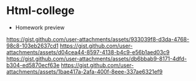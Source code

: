 # Html-college

- Homework preview 

https://gist.github.com/user-attachments/assets/933039f8-d3da-4768-98c8-103eb2637cd1
https://gist.github.com/user-attachments/assets/d04cea44-8597-4138-b4c9-e56b1aed03c9
https://gist.github.com/user-attachments/assets/db6bbab9-8171-4dfd-b304-ed5870ecf63e
https://gist.github.com/user-attachments/assets/1bae417a-2afa-400f-8eee-337ae6321ef9